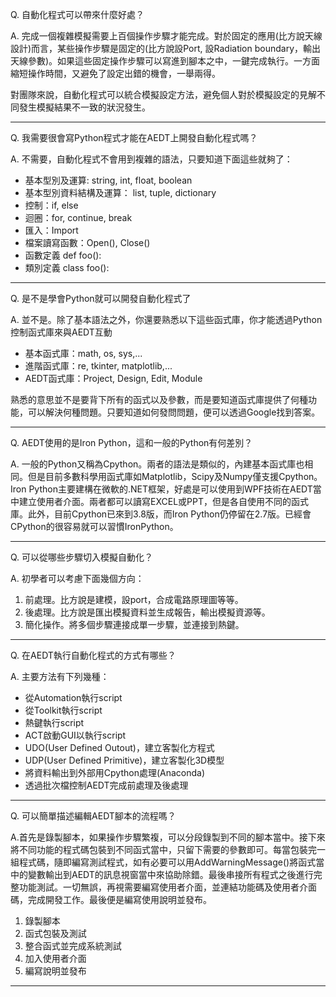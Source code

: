 Q. 自動化程式可以帶來什麼好處？

A. 完成一個複雜模擬需要上百個操作步驟才能完成。對於固定的應用(比方說天線設計)而言，某些操作步驟是固定的(比方說設Port, 設Radiation boundary，輸出天線參數)。如果這些固定操作步驟可以寫進到腳本之中，一鍵完成執行。一方面縮短操作時間，又避免了設定出錯的機會，一舉兩得。

對團隊來說，自動化程式可以統合模擬設定方法，避免個人對於模擬設定的見解不同發生模擬結果不一致的狀況發生。

---

Q. 我需要很會寫Python程式才能在AEDT上開發自動化程式嗎？

A. 不需要，自動化程式不會用到複雜的語法，只要知道下面這些就夠了：
- 基本型別及運算: string, int, float, boolean
- 基本型別資料結構及運算： list, tuple, dictionary
- 控制：if, else
- 迴圈：for, continue, break
- 匯入：Import
- 檔案讀寫函數：Open(), Close()
- 函數定義 def foo():
- 類別定義 class foo():

---

Q. 是不是學會Python就可以開發自動化程式了

A. 並不是。除了基本語法之外，你還要熟悉以下這些函式庫，你才能透過Python控制函式庫來與AEDT互動
- 基本函式庫：math, os, sys,...
- 進階函式庫：re, tkinter, matplotlib,...
- AEDT函式庫：Project, Design, Edit, Module

熟悉的意思並不是要背下所有的函式以及參數，而是要知道函式庫提供了何種功能，可以解決何種問題。只要知道如何發問問題，便可以透過Google找到答案。

---
Q. AEDT使用的是Iron Python，這和一般的Python有何差別？

A. 一般的Python又稱為Cpython。兩者的語法是類似的，內建基本函式庫也相同。但是目前多數科學用函式庫如Matplotlib，Scipy及Numpy僅支援Cpython。Iron Python主要建構在微軟的.NET框架，好處是可以使用到WPF技術在AEDT當中建立使用者介面。兩者都可以讀寫EXCEL或PPT，但是各自使用不同的函式庫。此外，目前Cpython已來到3.8版，而Iron Python仍停留在2.7版。已經會CPython的很容易就可以習慣IronPython。

---

Q. 可以從哪些步驟切入模擬自動化？

A. 初學者可以考慮下面幾個方向：
1. 前處理。比方說是建模，設port，合成電路原理圖等等。
2. 後處理。比方說是匯出模擬資料並生成報告，輸出模擬資源等。
3. 簡化操作。將多個步驟連接成單一步驟，並連接到熱鍵。

---

Q. 在AEDT執行自動化程式的方式有哪些？

A. 主要方法有下列幾種：
- 從Automation執行script
- 從Toolkit執行script
- 熱鍵執行script
- ACT啟動GUI以執行script
- UDO(User Defined Outout)，建立客製化方程式
- UDP(User Defined Primitive)，建立客製化3D模型
- 將資料輸出到外部用Cpython處理(Anaconda)
- 透過批次檔控制AEDT完成前處理及後處理

---

Q. 可以簡單描述編輯AEDT腳本的流程嗎？

A.首先是錄製腳本，如果操作步驟繁複，可以分段錄製到不同的腳本當中。接下來將不同功能的程式碼包裝到不同函式當中，只留下需要的參數即可。每當包裝完一組程式碼，隨即編寫測試程式，如有必要可以用AddWarningMessage()將函式當中的變數輸出到AEDT的訊息視窗當中來協助除錯。最後串接所有程式之後進行完整功能測試。一切無誤，再視需要編寫使用者介面，並連結功能碼及使用者介面碼，完成開發工作。最後便是編寫使用說明並發布。
1. 錄製腳本
2. 函式包裝及測試
3. 整合函式並完成系統測試
4. 加入使用者介面
5. 編寫說明並發布

---


